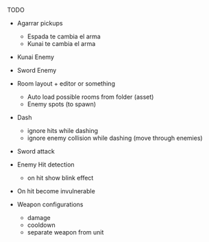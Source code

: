 TODO

* Agarrar pickups
  - Espada te cambia el arma
  - Kunai te cambia el arma

* Kunai Enemy
* Sword Enemy

* Room layout + editor or something
  - Auto load possible rooms from folder (asset)
  - Enemy spots (to spawn)

* Dash
  - ignore hits while dashing
  - ignore enemy collision while dashing (move through enemies)

* Sword attack

* Enemy Hit detection
  - on hit show blink effect

* On hit become invulnerable

* Weapon configurations
  - damage
  - cooldown 
  - separate weapon from unit
